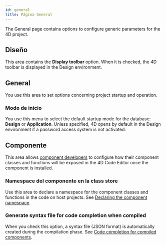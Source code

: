 ```yaml
---
id: general
title: Página General
---
```


The General page contains options to configure generic parameters for the 4D project.

## Diseño

This area contains the **Display toolbar** option. When it is checked, the 4D toolbar is displayed in the Design environment.

## General

You use this area to set options concerning project startup and operation.

### Modo de inicio

You use this menu to select the default startup mode for the database: **Design** or **Application**. Unless specified, 4D opens by default in the Design environment if a password access system is not activated.


## Componente

This area allows [component developers](../Extensions/develop-components.md) to configure how their component classes and functions will be exposed in the 4D Code Editor once the component is installed.

### Namespace del componente en la class store

Use this area to declare a namespace for the component classes and functions in the code on host projects. See [Declaring the component namespace](../Extensions/develop-components.md#declaring-the-component-namespace).

### Generate syntax file for code completion when compiled

When you check this option, a syntax file (JSON format) is automatically created during the compilation phase. See [Code completion for compiled components](../Extensions/develop-components.md#code-completion-for-compiled-components). 
